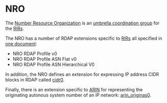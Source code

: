# NRO

The [Number Resource Organization](https://www.nro.net/) is an [umbrella coordination group](../misc/glossary.md#nro) for the [RIRs](../misc/glossary.md#rir).

The NRO has a number of RDAP extensions specific to [RIRs](../misc/glossary.md#rir) all specified in 
[one document](https://bitbucket.org/nroecg/nro-rdap-profile/raw/v1/nro-rdap-profile.txt):

* NRO RDAP Profile v0
* NRO RDAP Profile ASN Flat v0
* NRO RDAP Profile ASN Hierarchical V0

In addition, the NRO defines an extension for expressing IP address CIDR blocks in RDAP called 
[cidr0](https://bitbucket.org/nroecg/nro-rdap-cidr/src/master/nro-rdap-cidr.txt).

Finally, there is an extension specific to [ARIN](https://arin.net) for representing the originating autonous system number of an IP network:
[arin_originas0](https://bitbucket.org/arin-specs/arin-rdap-originas/src/master/arin-rdap-originas.txt).


